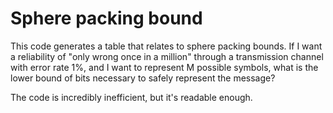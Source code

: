 # Sphere packing bound
This code generates a table that relates to sphere packing bounds.
If I want a reliability of "only wrong once in a million" through a transmission channel with error rate 1%, and I want to represent M possible symbols, what is the lower bound of bits necessary to safely represent the message?


The code is incredibly inefficient, but it's readable enough.

